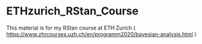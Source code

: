 # ETHzurich_RStan_Course
This material is for my RStan course at ETH Zurich ( https://www.zhrcourses.uzh.ch/en/programm2020/bayesian-analysis.html )
